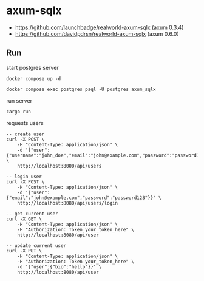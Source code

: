 # axum-sqlx

- https://github.com/launchbadge/realworld-axum-sqlx (axum 0.3.4)
- https://github.com/davidpdrsn/realworld-axum-sqlx (axum 0.6.0)

## Run

start postgres server

```
docker compose up -d

docker compose exec postgres psql -U postgres axum_sqlx
```

run server

```
cargo run
```

requests users

```
-- create user
curl -X POST \
    -H "Content-Type: application/json" \
    -d '{"user":{"username":"john_doe","email":"john@example.com","password":"password123"}}' \
    http://localhost:8000/api/users

-- login user
curl -X POST \
    -H "Content-Type: application/json" \
    -d '{"user":{"email":"john@example.com","password":"password123"}}' \
    http://localhost:8080/api/users/login

-- get current user
curl -X GET \
    -H "Content-Type: application/json" \
    -H "Authorization: Token your_token_here" \
    http://localhost:8080/api/user

-- update current user
curl -X PUT \
    -H "Content-Type: application/json" \
    -H "Authorization: Token your_token_here" \
    -d '{"user":{"bio":"hello"}}' \
    http://localhost:8080/api/user
```
